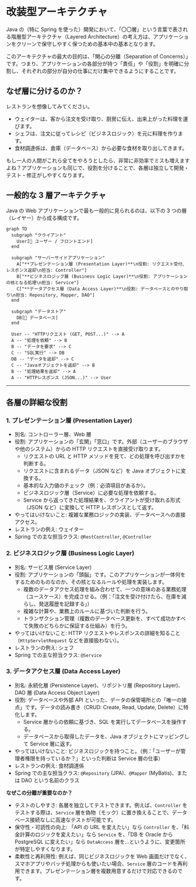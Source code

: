 # 改装型アーキテクチャ

Java の（特に Spring を使った）開発において、「〇〇層」という言葉で表される階層型アーキテクチャ（Layered Architecture）の考え方は、アプリケーションをクリーンで保守しやすく保つための基本中の基本となります。

このアーキテクチャの最大の目的は、「関心の分離（Separation of Concerns）」です。つまり、アプリケーションの各部分が持つ「責任」や「役割」を明確に分割し、それぞれの部分が自分の仕事にだけ集中できるようにすることです。

## なぜ層に分けるのか？

レストランを想像してみてください。

- ウェイターは、客から注文を受け取り、厨房に伝え、出来上がった料理を運びます。
- シェフは、注文に従ってレシピ（ビジネスロジック）を元に料理を作ります。
- 食材調達係は、倉庫（データベース）から必要な食材を取り出してきます。

もし一人の人間がこれら全てをやろうとしたら、非常に非効率でミスも増えますよね？アプリケーションも同じで、役割を分けることで、各層は独立して開発・テスト・修正がしやすくなります。

## 一般的な 3 層アーキテクチャ

Java の Web アプリケーションで最も一般的に見られるのは、以下の 3 つの層（レイヤー）から成る構成です。

```mermaid
graph TD
  subgraph "クライアント"
    User[👤 ユーザー / フロントエンド]
  end

  subgraph "サーバーサイドアプリケーション"
    A["**プレゼンテーション層 (Presentation Layer)**\n役割: リクエスト受付、レスポンス返却\n担当: Controller"]
    B["**ビジネスロジック層 (Business Logic Layer)**\n役割: アプリケーションの核となる処理\n担当: Service"]
    C["**データアクセス層 (Data Access Layer)**\n役割: データベースとのやり取り\n担当: Repository, Mapper, DAO"]
  end

  subgraph "データストア"
    DB[💾 データベース]
  end

  User -- "HTTPリクエスト (GET, POST...)" --> A
  A -- "処理を依頼" --> B
  B -- "データを要求" --> C
  C -- "SQL実行" --> DB
  DB -- "データを返却" --> C
  C -- "Javaオブジェクトを返却" --> B
  B -- "処理結果を返却" --> A
  A -- "HTTPレスポンス (JSON...)" --> User
```

---

## 各層の詳細な役割

### 1. プレゼンテーション層 (Presentation Layer)

- 別名: コントローラー層、Web 層
- 役割: アプリケーションの「玄関」「窓口」です。外部（ユーザーのブラウザや他のシステム）からの HTTP リクエストを直接受け取ります。
  - リクエストの URL と HTTP メソッドを見て、どの処理を呼び出すかを判断する。
  - リクエストに含まれるデータ（JSON など）を Java オブジェクトに変換する。
  - 基本的な入力値のチェック（例：必須項目があるか）。
  - ビジネスロジック層（Service）に必要な処理を依頼する。
  - Service から返ってきた処理結果を、クライアントが受け取れる形式（JSON など）に変換して HTTP レスポンスとして返す。
- やってはいけないこと: 複雑な業務ロジックの実装、データベースへの直接アクセス。
- レストランの例え: ウェイター
- Spring での主な担当クラス: `@RestController`, `@Controller`

### 2. ビジネスロジック層 (Business Logic Layer)

- 別名: サービス層 (Service Layer)
- 役割: アプリケーションの「頭脳」です。このアプリケーションが一体何をするためのものなのか、その核となるルールや処理を実装します。
  - 複数のデータアクセス処理を組み合わせて、一つの意味のある業務処理（ユースケース）を完成させる。（例：「注文を受け付けたら、在庫を減らし、発送履歴を記録する」）
  - 複雑な計算や、業務上のルールに基づいた判断を行う。
  - トランザクション管理（複数のデータベース更新を、すべて成功かすべて失敗のどちらかに保証する仕組み）を行う。
- やってはいけないこと: HTTP リクエストやレスポンスの詳細を知ること（`HttpServletRequest` などを直接扱わない）。
- レストランの例え: シェフ
- Spring での主な担当クラス: `@Service`

### 3. データアクセス層 (Data Access Layer)

- 別名: 永続化層 (Persistence Layer)、リポジトリ層 (Repository Layer)、DAO 層 (Data Access Object Layer)
- 役割: データベースや外部 API といった、データの保管場所との「唯一の接点」です。データの読み書き（CRUD: Create, Read, Update, Delete）に特化します。
  - Service 層からの依頼に基づき、SQL を実行してデータベースを操作する。
  - データベースから取得したデータを、Java オブジェクトにマッピングして Service 層に返す。
- やってはいけないこと:
  ビジネスロジックを持つこと。（例：「ユーザーが管理者権限を持っているか？」といった判断は Service 層の仕事）
- レストランの例え: 食材調達係
- Spring での主な担当クラス: `@Repository` (JPA)、`@Mapper` (MyBatis)、または DAO という名前のクラス

**なぜこの分離が重要なのか？**

- テストのしやすさ: 各層を独立してテストできます。例えば、`Controller` をテストする際は、`Service` 層を偽物（モック）に置き換えることで、データベース接続なしに高速なテストが可能です。
- 保守性・可読性の向上: 「API の URL を変えたい」なら `Controller` を、「料金計算のロジックを変えたい」なら `Service` を、「DB を Oracle から PostgreSQL に変えたい」なら `DataAccess` 層を…というように、変更箇所が特定しやすくなります。
- 柔軟性と再利用性: 例えば、同じビジネスロジックを Web 画面だけでなく、スマホアプリやバッチ処理からも使いたい場合、`Service` 層のコードを再利用できます。プレゼンテーション層を複数用意するだけで対応できるのです。

